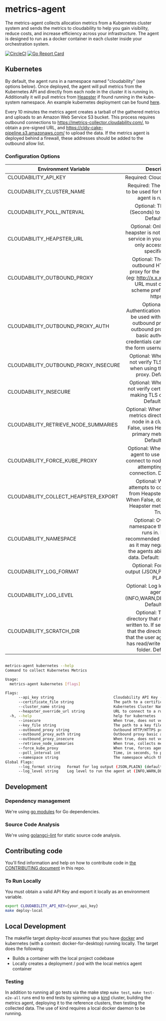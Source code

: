 # metrics-agent

The metrics-agent collects allocation metrics from a Kubernetes cluster system and sends the metrics to cloudability to help you gain visibility, reduce costs, and increase efficiency across your infrastructure.  The agent is designed to run as a docker container in each cluster inside your orchestration system.

[![CircleCI](https://circleci.com/gh/cloudability/metrics-agent/tree/master.svg?style=svg)](https://circleci.com/gh/cloudability/metrics-agent/tree/master)
[![Go Report Card](https://goreportcard.com/badge/github.com/cloudability/metrics-agent)](https://goreportcard.com/report/github.com/cloudability/metrics-agent)

## Kubernetes

By default, the agent runs in a namespace named "cloudability" (see options below).  Once deployed, the agent will pull metrics from the Kubernetes API and directly from each node in the cluster it is running in. Additionally it will pull metrics from [Heapster](https://github.com/kubernetes/heapster) if found running in the kube-system namespace.  An example kubernetes deployment can be found [here](deploy/kubernetes/cloudability-metrics-agent.yaml).

Every 10 minutes the metrics agent creates a tarball of the gathered metrics and uploads to an Amazon Web Service S3 bucket. This process requires outbound connections to https://metrics-collector.cloudability.com/, to obtain a pre-signed URL, and https://cldy-cake-pipeline.s3.amazonaws.com/ to upload the data. If the metrics agent is deployed behind a firewall, these addresses should be added to the outbound allow list.

### Configuration Options

| Environment Variable                    | Description                                                                                                                          |
| --------------------------------------- |:------------------------------------------------------------------------------------------------------------------------------------:|
| CLOUDABILITY_API_KEY                    | Required: Cloudability api key                                                                                                       |
| CLOUDABILITY_CLUSTER_NAME               | Required: The cluster name to be used for the cluster the agent is running in.                                                       |
| CLOUDABILITY_POLL_INTERVAL              | Optional: The interval (Seconds) to poll metrics. Default: 180                                                                       |
| CLOUDABILITY_HEAPSTER_URL               | Optional: Only required if heapster is not deployed as a service in your cluster or is only accessable via a specific URL.           |
| CLOUDABILITY_OUTBOUND_PROXY             | Optional: The URL of an outbound HTTP/HTTPS proxy for the agent to use (eg: http://x.x.x.x:8080). The URL must contain the scheme prefix (http:// or https://)  |
| CLOUDABILITY_OUTBOUND_PROXY_AUTH        | Optional: Basic Authentication credentials to be used with the defined outbound proxy. If your outbound proxy requires basic authentication credentials can be defined in the form username:password |
| CLOUDABILITY_OUTBOUND_PROXY_INSECURE    | Optional: When true, does not verify TLS certificates when using the outbound proxy. Default: False |
| CLOUDABILITY_INSECURE                   | Optional: When true, does not verify certificates when making TLS connections. Default: False|
| CLOUDABILITY_RETRIEVE_NODE_SUMMARIES    | Optional: When true, collects metrics directly from each node in a cluster. When False, uses Heapster as the primary metrics source. Default: True|
| CLOUDABILITY_FORCE_KUBE_PROXY           | Optional: When true, forces agent to use the proxy to connect to nodes rather than attempting a direct connection. Default: False|
| CLOUDABILITY_COLLECT_HEAPSTER_EXPORT    | Optional: When true, attempts to collect metrics from Heapster if available. When False, does not collect Heapster metrics. Default: True|
| CLOUDABILITY_NAMESPACE                  | Optional: Override the namespace that the agent runs in. It is not recommended to change this as it may negatively affect the agents ability to collect data. Default: `cloudability`|
| CLOUDABILITY_LOG_FORMAT                 | Optional: Format for log output (JSON,PLAIN) Default: PLAIN|
| CLOUDABILITY_LOG_LEVEL                  | Optional: Log level to run the agent at (INFO,WARN,DEBUG,TRACE). Default: `INFO`|
| CLOUDABILITY_SCRATCH_DIR                | Optional: Temporary directory that metrics will be written to. If set, must assure that the directory exists and that the user agent UID 1000 has read/write access to the folder. Default: `/tmp`|

```sh

metrics-agent kubernetes --help
Command to collect Kubernetes Metrics

Usage:
  metrics-agent kubernetes [flags]

Flags:
      --api_key string                           Cloudability API Key - required
      --certificate_file string                  The path to a certificate file. - Optional
      --cluster_name string                      Kubernetes Cluster Name - required this must be unique to every cluster.
      --heapster_override_url string             URL to connect to a running heapster instance. - optionally override the discovered Heapster URL.
  -h, --help                                     help for kubernetes
      --insecure                                 When true, does not verify certificates when making TLS connections. Default: False
      --key_file string                          The path to a key file. - Optional
      --outbound_proxy string                    Outbound HTTP/HTTPS proxy eg: http://x.x.x.x:8080. Must have a scheme prefix (http:// or https://) - Optional
      --outbound_proxy_auth string               Outbound proxy basic authentication credentials. Must defined in the form username:password - Optional
      --outbound_proxy_insecure                  When true, does not verify TLS certificates when using the outbound proxy. Default: False
      --retrieve_node_summaries                  When true, collects metrics directly from each node in a cluster. When False, uses Heapster as the primary metrics source. Default: True
      --force_kube_proxy                         When true, forces agent to use the proxy to connect to nodes rather than attempting a direct connection. Default: False
      --poll_interval int                        Time, in seconds, to poll the services infrastructure. Default: 180 (default 180)
      --namespace string                         The namespace which the agent runs in. Changing this is not recommended. (default `cloudability`)
Global Flags:
      --log_format string   Format for log output (JSON,PLAIN) (default "PLAIN")
      --log_level string    Log level to run the agent at (INFO,WARN,DEBUG) (default "INFO")
```

## Development

### Dependency management

We're using [go modules](https://github.com/golang/go/wiki/Modules) for Go dependencies.

### Source Code Analysis

We're using [golangci-lint](https://github.com/golangci/golangci-lint) for static source code analysis.

## Contributing code

You'll find information and help on how to contribute code in
[the CONTRIBUTING document](CONTRIBUTING.md) in this repo.


### To Run Locally

You must obtain a valid API Key and export it locally as an environment variable.

```sh
export CLOUDABILITY_API_KEY={your_api_key}
make deploy-local
```

## Local Development

The makefile target _deploy-local_ assumes that you have [docker](https://www.docker.com/community-edition) and kubernetes (with a context: docker-for-desktop) running locally. The target does the following:

- Builds a container with the local project codebase 
- Locally creates a deployment / pod with the local metrics agent container

### Testing
In addition to running all go tests via the make step `make test`,  `make test-e2e-all` runs end to end tests by spinning up a [kind](https://github.com/kubernetes-sigs/kind) cluster, building the metrics agent, deploying it to the reference clusters, then testing the collected data.  The use of kind requires a local docker daemon to be running.
